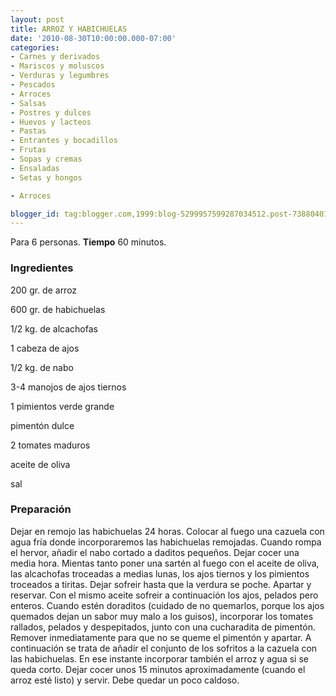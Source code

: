 ```yaml
---
layout: post
title: ARROZ Y HABICHUELAS
date: '2010-08-30T10:00:00.000-07:00'
categories:
- Carnes y derivados
- Mariscos y moluscos
- Verduras y legumbres
- Pescados
- Arroces
- Salsas
- Postres y dulces
- Huevos y lacteos
- Pastas
- Entrantes y bocadillos
- Frutas
- Sopas y cremas
- Ensaladas
- Setas y hongos

- Arroces

blogger_id: tag:blogger.com,1999:blog-5299957599287034512.post-7388040155516315376
---
```


Para 6 personas.
<b>Tiempo</b> 60 minutos.

<h3>Ingredientes</h3>

200 gr. de arroz

600 gr. de habichuelas

1/2 kg. de alcachofas

1 cabeza de ajos

1/2 kg. de nabo

3-4 manojos de ajos tiernos

1 pimientos verde grande

pimentón dulce

2 tomates maduros

aceite de oliva

sal

<h3>Preparación</h3>

Dejar en remojo las habichuelas 24 horas. Colocar al fuego una cazuela con agua fría donde incorporaremos las habichuelas remojadas. Cuando rompa el hervor, añadir el nabo cortado a daditos pequeños. Dejar cocer una media hora. Mientas tanto poner una sartén al fuego con el aceite de oliva, las alcachofas troceadas a medias lunas, los ajos tiernos y los pimientos troceados a tiritas. Dejar sofreir hasta que la verdura se poche. Apartar y reservar. Con el mismo aceite sofreir a continuación los ajos, pelados pero enteros. Cuando estén doraditos (cuidado de no quemarlos, porque los ajos quemados dejan un sabor muy malo a los guisos), incorporar los tomates rallados, pelados y despepitados, junto con una cucharadita de pimentón. Remover inmediatamente para que no se queme el pimentón y apartar. A continuación se trata de añadir el conjunto de los sofritos a la cazuela con las habichuelas. En ese instante incorporar también el arroz y agua si se queda corto. Dejar cocer unos 15 minutos aproximadamente (cuando el arroz esté listo) y servir. Debe quedar un poco caldoso.


